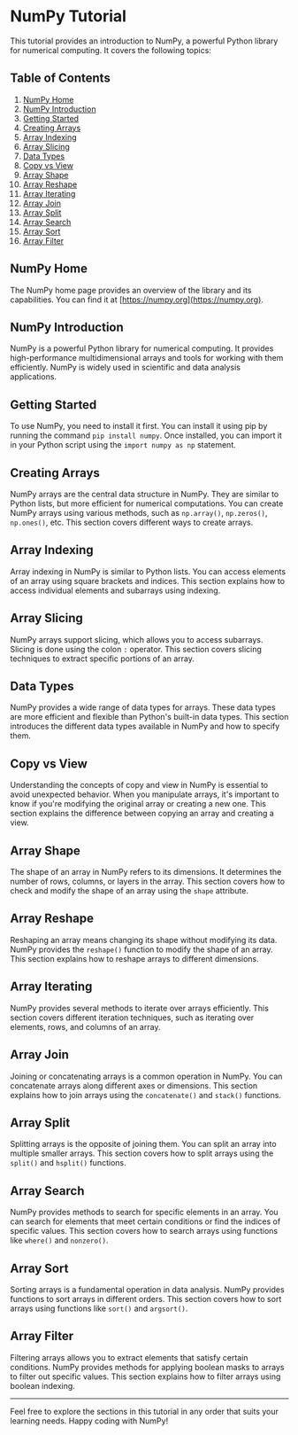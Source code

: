 # NumPy Tutorial

This tutorial provides an introduction to NumPy, a powerful Python library for numerical computing. It covers the following topics:

## Table of Contents

1. [NumPy Home](#numpy-home)
2. [NumPy Introduction](#numpy-introduction)
3. [Getting Started](#getting-started)
4. [Creating Arrays](#creating-arrays)
5. [Array Indexing](#array-indexing)
6. [Array Slicing](#array-slicing)
7. [Data Types](#data-types)
8. [Copy vs View](#copy-vs-view)
9. [Array Shape](#array-shape)
10. [Array Reshape](#array-reshape)
11. [Array Iterating](#array-iterating)
12. [Array Join](#array-join)
13. [Array Split](#array-split)
14. [Array Search](#array-search)
15. [Array Sort](#array-sort)
16. [Array Filter](#array-filter)

## NumPy Home

The NumPy home page provides an overview of the library and its capabilities. You can find it at [https://numpy.org](https://numpy.org).

## NumPy Introduction

NumPy is a powerful Python library for numerical computing. It provides high-performance multidimensional arrays and tools for working with them efficiently. NumPy is widely used in scientific and data analysis applications.

## Getting Started

To use NumPy, you need to install it first. You can install it using pip by running the command `pip install numpy`. Once installed, you can import it in your Python script using the `import numpy as np` statement.

## Creating Arrays

NumPy arrays are the central data structure in NumPy. They are similar to Python lists, but more efficient for numerical computations. You can create NumPy arrays using various methods, such as `np.array()`, `np.zeros()`, `np.ones()`, etc. This section covers different ways to create arrays.

## Array Indexing

Array indexing in NumPy is similar to Python lists. You can access elements of an array using square brackets and indices. This section explains how to access individual elements and subarrays using indexing.

## Array Slicing

NumPy arrays support slicing, which allows you to access subarrays. Slicing is done using the colon `:` operator. This section covers slicing techniques to extract specific portions of an array.

## Data Types

NumPy provides a wide range of data types for arrays. These data types are more efficient and flexible than Python's built-in data types. This section introduces the different data types available in NumPy and how to specify them.

## Copy vs View

Understanding the concepts of copy and view in NumPy is essential to avoid unexpected behavior. When you manipulate arrays, it's important to know if you're modifying the original array or creating a new one. This section explains the difference between copying an array and creating a view.

## Array Shape

The shape of an array in NumPy refers to its dimensions. It determines the number of rows, columns, or layers in the array. This section covers how to check and modify the shape of an array using the `shape` attribute.

## Array Reshape

Reshaping an array means changing its shape without modifying its data. NumPy provides the `reshape()` function to modify the shape of an array. This section explains how to reshape arrays to different dimensions.

## Array Iterating

NumPy provides several methods to iterate over arrays efficiently. This section covers different iteration techniques, such as iterating over elements, rows, and columns of an array.

## Array Join

Joining or concatenating arrays is a common operation in NumPy. You can concatenate arrays along different axes or dimensions. This section explains how to join arrays using the `concatenate()` and `stack()` functions.

## Array Split

Splitting arrays is the opposite of joining them. You can split an array into multiple smaller arrays. This section covers how to split arrays using the `split()` and `hsplit()` functions.

## Array Search

NumPy provides methods to search for specific elements in an array. You can search for elements that meet certain conditions or find the indices of specific values. This section covers how to search arrays using functions like `where()` and `nonzero()`.

## Array Sort

Sorting arrays is a fundamental operation in data analysis. NumPy provides functions to sort arrays in different orders. This section covers how to sort arrays using functions like `sort()` and `argsort()`.

## Array Filter

Filtering arrays allows you to extract elements that satisfy certain conditions. NumPy provides methods for applying boolean masks to arrays to filter out specific values. This section explains how to filter arrays using boolean indexing.

---

Feel free to explore the sections in this tutorial in any order that suits your learning needs. Happy coding with NumPy!
